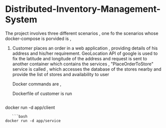 # Distributed-Inventory-Management-System
The project involves three different scenarios , one fo the scenarios whose docker-compose is porvided is ,
  1. Customer places an order in a web application , providing details of his address and his/her requirement. 
     GeoLocation API of google is used to fix the latitude and longitude of the address and request is sent to another container 
     which contains the services , "PlaceOrderToStore" service is called , which accesses the database of the stores nearby and provide the list
     of stores and availability to user
     
     Docker commands are ,
     
     Dockerfile of customer is run 
     ```bash
docker run -d app/client

 ``` 
    ```bash
docker run -d app/service

 ``` 
 
  
